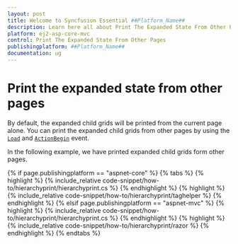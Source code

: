 ```yaml
---
layout: post
title: Welcome to Syncfusion Essential ##Platform_Name##
description: Learn here all about Print The Expanded State From Other Pages of Syncfusion Essential ##Platform_Name## widgets based on HTML5 and jQuery.
platform: ej2-asp-core-mvc
control: Print The Expanded State From Other Pages
publishingplatform: ##Platform_Name##
documentation: ug
---
```



# Print the expanded state from other pages

By default, the expanded child grids will be printed from the current page alone. You can print the expanded child grids from other pages by using the [`Load`](https://help.syncfusion.com/cr/aspnetcore-js2/Syncfusion.EJ2.Grids.Grid.html#Syncfusion_EJ2_Grids_Grid_Load) and [`ActionBegin`](https://help.syncfusion.com/cr/aspnetcore-js2/Syncfusion.EJ2.Grids.Grid.html#Syncfusion_EJ2_Grids_Grid_ActionBegin) event.

In the following example, we have printed expanded child grids form other pages.

{% if page.publishingplatform == "aspnet-core" %}
{% tabs %}
{% highlight %}
{% include_relative code-snippet/how-to/hierarchyprint/hierarchyprint.cs %}
{% endhighlight %}
{% highlight %}
{% include_relative code-snippet/how-to/hierarchyprint/taghelper %}
{% endhighlight %}
{% elsif page.publishingplatform == "aspnet-mvc" %}
{% highlight %} {% include_relative code-snippet/how-to/hierarchyprint/hierarchyprint.cs %}
{% endhighlight %}
{% highlight %}
{% include_relative code-snippet/how-to/hierarchyprint/razor %}
{% endhighlight %}
{% endtabs %}

